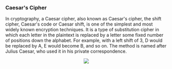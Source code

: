 ### Caesar's Cipher

In cryptography, a Caesar cipher, also known as Caesar's cipher, the shift cipher, Caesar's code or Caesar shift, is one of the simplest and most widely known encryption techniques. It is a type of substitution cipher in which each letter in the plaintext is replaced by a letter some fixed number of positions down the alphabet. For example, with a left shift of 3, D would be replaced by A, E would become B, and so on. The method is named after Julius Caesar, who used it in his private correspondence.

<p align="center">
  <img src="https://user-images.githubusercontent.com/89792349/156893669-38ac2af3-75c7-4a50-91bf-0092e3b7cdbe.png" />
</p>
